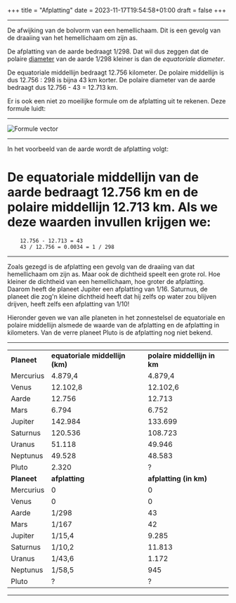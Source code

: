 +++
title = "Afplatting"
date = 2023-11-17T19:54:58+01:00
draft = false
+++


----------------------------------------------------------------------------------------------
De afwijking van de bolvorm van een hemellichaam. Dit is een gevolg van
de draaiing van het hemellichaam om zijn as.

De afplatting van de aarde bedraagt 1/298. Dat wil dus zeggen dat de
polaire [diameter](/encyclopedie/diameter) van de aarde 1/298 kleiner is
dan de *equatoriale diameter*.

De equatoriale middellijn bedraagt 12.756 kilometer. De polaire
middellijn is dus 12.756 : 298 is bijna 43 km korter. De polaire
diameter van de aarde bedraagt dus 12.756 - 43 = 12.713 km.

Er is ook een niet zo moeilijke formule om de afplatting uit te rekenen.
Deze formule luidt:



  ------------ --- ---------------------------------------------------------
  ![Formule vector ](/Equation.png)
  ------------ --- ---------------------------------------------------------


In het voorbeeld van de aarde wordt de afplatting volgt:

De equatoriale middellijn van de aarde bedraagt 12.756 km en de polaire
middellijn 12.713 km. Als we deze waarden invullen krijgen we:
  =                                   
        12.756 - 12.713 = 43
        43 / 12.756 = 0.0034 = 1 / 298                                                        
                                                                             
                                                                        
                                                                            
  ----------------- --------------------------------------------------------- ---------------------------------------------------------

Zoals gezegd is de afplatting een gevolg van de draaiing van dat
hemellichaam om zijn as. Maar ook de dichtheid speelt een grote rol. Hoe kleiner de dichtheid van
een hemellichaam, hoe groter de afplatting. Daarom heeft de planeet
Jupiter een afplatting van 1/16. Saturnus, de planeet die zog'n kleine
dichtheid heeft dat hij zelfs op water zou blijven drijven, heeft zelfs
een afplatting van 1/10!

Hieronder geven we van alle planeten in het zonnestelsel de equatoriale
en polaire middellijn alsmede de waarde van de afplatting en de
afplatting in kilometers. Van de verre planeet Pluto is de afplatting
nog niet bekend.

  ------------- ---------------------------------- ------------------------------ ---------------- --------------------------------------------------------------
|   |   |   |
|---|---|---|
  **Planeet**  | **equatoriale middellijn (km)**|**polaire middellijn in km**
  Mercurius    | 4.879,4                        | 4.879,4                    
  Venus        | 12.102,8                       | 12.102,6                   
  Aarde        | 12.756                         | 12.713                     
  Mars         | 6.794                          | 6.752                      
  Jupiter      | 142.984                        | 133.699                   
  Saturnus     | 120.536                        | 108.723                    
  Uranus       | 51.118                         | 49.946                     
  Neptunus     | 49.528                         | 48.583                     
  Pluto        | 2.320                          | ?                          
 **Planeet**   |**afplatting**   |**afplatting (in km)**
  Mercurius    | 0               | 0
  Venus        | 0               | 0
  Aarde        | 1/298           | 43
  Mars         | 1/167           | 42
  Jupiter      | 1/15,4          | 9.285
  Saturnus     | 1/10,2          | 11.813
  Uranus       | 1/43,6          | 1.172
  Neptunus     | 1/58,5          | 945
  Pluto        | ?               | ?
 
  
  
  
  
  
  ------------- ---------------------------------- ------------------------------ ---------------- --------------------------------------
